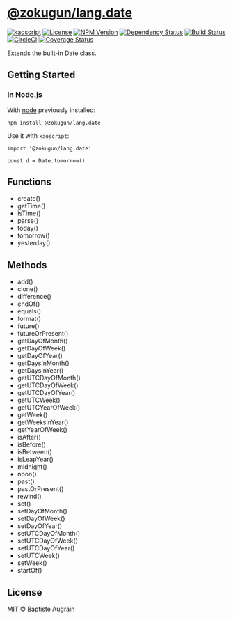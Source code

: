 [@zokugun/lang.date](https://github.com/ZokugunKS/lang.date)
==========================================================================

[![kaoscript](https://img.shields.io/badge/language-kaoscript-orange.svg)](https://github.com/kaoscript/kaoscript)
[![License](https://img.shields.io/badge/license-MIT-blue.svg)](./LICENSE)
[![NPM Version](https://img.shields.io/npm/v/@zokugun/lang.date.svg?colorB=green)](https://www.npmjs.com/package/@zokugun/lang.date)
[![Dependency Status](https://badges.depfu.com/badges/4fa5496a8c66276c41c9683037d6a12e/overview.svg)](https://depfu.com/github/ZokugunKS/lang.date)
[![Build Status](https://travis-ci.org/ZokugunKS/lang.date.svg?branch=master)](https://travis-ci.org/ZokugunKS/lang.date)
[![CircleCI](https://circleci.com/gh/ZokugunKS/lang.date/tree/master.svg?style=shield)](https://circleci.com/gh/ZokugunKS/lang.date/tree/master)
[![Coverage Status](https://img.shields.io/coveralls/ZokugunKS/lang.date/master.svg)](https://coveralls.io/github/ZokugunKS/lang.date)

Extends the built-in Date class.

Getting Started
---------------

### In Node.js

With [node](http://nodejs.org) previously installed:

	npm install @zokugun/lang.date

Use it with `kaoscript`:

```kaoscript
import '@zokugun/lang.date'

const d = Date.tomorrow()
```

Functions
---------

- create()
- getTime()
- isTime()
- parse()
- today()
- tomorrow()
- yesterday()

Methods
-------

- add()
- clone()
- difference()
- endOf()
- equals()
- format()
- future()
- futureOrPresent()
- getDayOfMonth()
- getDayOfWeek()
- getDayOfYear()
- getDaysInMonth()
- getDaysInYear()
- getUTCDayOfMonth()
- getUTCDayOfWeek()
- getUTCDayOfYear()
- getUTCWeek()
- getUTCYearOfWeek()
- getWeek()
- getWeeksInYear()
- getYearOfWeek()
- isAfter()
- isBefore()
- isBetween()
- isLeapYear()
- midnight()
- noon()
- past()
- pastOrPresent()
- rewind()
- set()
- setDayOfMonth()
- setDayOfWeek()
- setDayOfYear()
- setUTCDayOfMonth()
- setUTCDayOfWeek()
- setUTCDayOfYear()
- setUTCWeek()
- setWeek()
- startOf()

License
-------

[MIT](http://www.opensource.org/licenses/mit-license.php) &copy; Baptiste Augrain